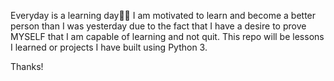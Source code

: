 Everyday is a learning day💪🏼
I am motivated to learn and become a better person than I was yesterday due to the fact that I have a desire to prove MYSELF that I am capable of learning and not quit. 
This repo will be lessons I learned or projects I have built using Python 3.

Thanks!
